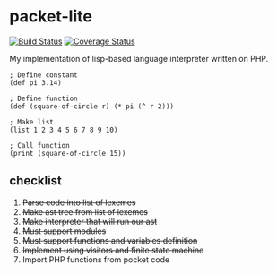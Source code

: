 # packet-lite
[![Build Status](https://travis-ci.org/peacefulbit/packet-lite.svg?branch=master)](https://travis-ci.org/peacefulbit/packet-lite)
[![Coverage Status](https://coveralls.io/repos/github/peacefulbit/packet-lite/badge.svg?branch=master)](https://coveralls.io/github/peacefulbit/packet-lite?branch=master)

My implementation of lisp-based language interpreter written on PHP.

```
; Define constant
(def pi 3.14)

; Define function
(def (square-of-circle r) (* pi (^ r 2)))

; Make list
(list 1 2 3 4 5 6 7 8 9 10)

; Call function
(print (square-of-circle 15))
```

## checklist
1. ~~Parse code into list of lexemes~~
2. ~~Make ast tree from list of lexemes~~
3. ~~Make interpreter that will run our ast~~
4. ~~Must support modules~~
5. ~~Must support functions and variables definition~~
6. ~~Implement using visitors and finite state machine~~ 
7. Import PHP functions from pocket code
